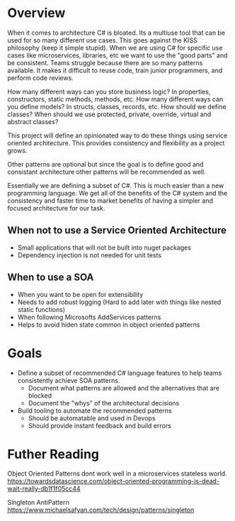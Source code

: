 # Overview
When it comes to architecture C# is bloated. Its a multiuse tool that can be used for so many different use cases. This goes against the KISS philosophy (keep it simple stupid). When we are using C# for specific use cases like microservices, libraries, etc we want to use the "good parts" and be consistent. Teams struggle because
there are so many patterns available. It makes it difficult to reuse code, train junior programmers, and perform code reviews.

How many different ways can you store business logic? In properties, constructors, static methods, methods, etc.
How many different ways can you define models? In structs, classes, records, etc.
How should we define classes? When should we use protected, private, override, virtual and abstract classes?

This project will define an opinionated way to do these things using service oriented architecture. This provides consistency and flexibility as a project grows.

Other patterns are optional but since the goal is to define good and consistant architecture other patterns will be recommended as well.

Essentially we are defining a subset of C#. This is much easier than a new programming language. We get all of the benefits of the C# system and the consistency and faster time to market benefits of having a simpler and focused architecture for our task.

## When not to use a Service Oriented Architecture
* Small applications that will not be built into nuget packages
* Dependency injection is not needed for unit tests

## When to use a SOA
* When you want to be open for extensibility
* Needs to add robust logging (Hard to add later with things like nested static functions)
* When following Microsofts AddServices patterns
* Helps to avoid hiden state common in object oriented patterns

# Goals
* Define a subset of recommended C# language features to help teams consistently achieve SOA patterns.
  *  Document what patterns are allowed and the alternatives that are blocked
  *  Document the "whys" of the architectural decisions
* Build tooling to automate the recommended patterns
  *  Should be automatable and used in Devops
  *  Should provide instant feedback and build errors

# Futher Reading
Object Oriented Patterns dont work well in a microservices stateless world.
https://towardsdatascience.com/object-oriented-programming-is-dead-wait-really-db1f1f05cc44

Singleton AntiPattern
https://www.michaelsafyan.com/tech/design/patterns/singleton

